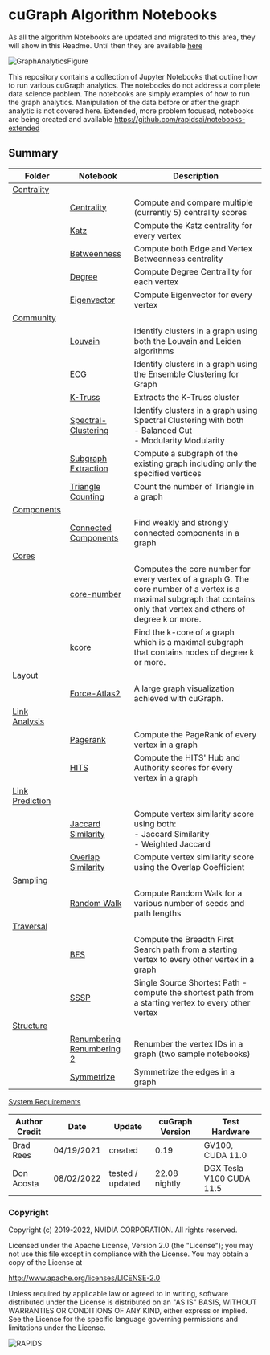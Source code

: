 # cuGraph Algorithm Notebooks

As all the algorithm Notebooks are updated and migrated to this area, they will show in this Readme. Until then they are available [here](../README.md)

![GraphAnalyticsFigure](../img/GraphAnalyticsFigure.jpg)

This repository contains a collection of Jupyter Notebooks that outline how to run various cuGraph analytics.   The notebooks do not address a complete data science problem.  The notebooks are simply examples of how to run the graph analytics.  Manipulation of the data before or after the graph analytic is not covered here.   Extended, more problem focused, notebooks are being created and available https://github.com/rapidsai/notebooks-extended

## Summary

| Folder          | Notebook                                                     | Description                                                  |
| --------------- | ------------------------------------------------------------ | ------------------------------------------------------------ |
| [Centrality](centrality/README.md)      |                                                              |                                                              |
|                 | [Centrality](centrality/Centrality.ipynb)                    | Compute and compare multiple (currently 5) centrality scores |
|                 | [Katz](centrality/Katz.ipynb)                                | Compute the Katz centrality for every vertex                 |
|                 | [Betweenness](centrality/Betweenness.ipynb)                  | Compute both Edge and Vertex Betweenness centrality          |
|                 | [Degree](centrality/Degree.ipynb)                            | Compute Degree Centraility for each vertex                   |
|                 | [Eigenvector](centrality/Eigenvector.ipynb)                  | Compute Eigenvector for every vertex                         |
|[Community](community/README.md)       |                                                              |                                                              |
|                 | [Louvain](community/Louvain.ipynb)                           | Identify clusters in a graph using both the Louvain and Leiden algorithms     |
|                 | [ECG](community/ECG.ipynb)                                   | Identify clusters in a graph using the Ensemble Clustering for Graph |
|                 | [K-Truss](community/ktruss.ipynb)                                | Extracts the K-Truss cluster                                 |
|                 | [Spectral-Clustering](community/Spectral-Clustering.ipynb)   | Identify clusters in a  graph using Spectral Clustering with both<br> - Balanced Cut<br> - Modularity Modularity |
|                 | [Subgraph Extraction](community/Subgraph-Extraction.ipynb)   | Compute a subgraph of the existing graph including only the specified vertices |
|                 | [Triangle Counting](community/Triangle-Counting.ipynb)       | Count the number of Triangle in a graph                      |
|[Components](components/README.md)      |                                                              |                                                              |
|                 | [Connected Components](components/ConnectedComponents.ipynb) | Find weakly and strongly connected components in a graph     |
| [Cores](cores/README.md)            |                                                              |                                                              |
|                | [core-number](cores/Core-number.ipynb)   | Computes the core number for every vertex of a graph G. The core number of a vertex is a maximal subgraph that contains only that vertex and others of degree k or more. |
|                | [kcore](cores/kcore.ipynb)               |Find the k-core of a graph which is a maximal subgraph that contains nodes of degree k or more.|
Layout            |                                                              |                                                              |
|                | [Force-Atlas2](layout/Force-Atlas2.ipynb)   |A large graph visualization achieved with cuGraph. |
| [Link Analysis](link_analysis/README.md)   |                                                              |                                                              |
|                 | [Pagerank](link_analysis/Pagerank.ipynb)                     | Compute the PageRank of every vertex in a graph              |
|                 | [HITS](link_analysis/HITS.ipynb)                             | Compute the HITS' Hub and Authority scores for every vertex in a graph              |
| [Link Prediction](link_prediction/README.md) |                                                              |                                                              |
|                 | [Jaccard Similarity](algorithms/link_prediction/Jaccard-Similarity.ipynb) | Compute vertex similarity score using both:<br />- Jaccard Similarity<br />- Weighted Jaccard |
|                 | [Overlap Similarity](algorithms/link_prediction/Overlap-Similarity.ipynb) | Compute vertex similarity score using the Overlap Coefficient |
| [Sampling](sampling/README.md)        |
|                 | [Random Walk](sampling/RandomWalk.ipynb)                     | Compute Random Walk for a various number of seeds and path lengths |
| [Traversal](traversal/README.md)       |                                                              |                                                              |
|                 | [BFS](traversal/BFS.ipynb)                                   | Compute the Breadth First Search path from a starting vertex to every other vertex in a graph |
|                 | [SSSP](traversal/SSSP.ipynb)                                 | Single Source Shortest Path  - compute the shortest path from a starting vertex to every other vertex |
| [Structure](structure/README.md)       |                                                              |                                                              |
|                 | [Renumbering](structure/Renumber.ipynb) <br> [Renumbering 2](structure/Renumber-2.ipynb) | Renumber the vertex IDs in a graph (two sample notebooks)    |
|                 | [Symmetrize](structure/Symmetrize.ipynb)                     | Symmetrize the edges in a graph                              |

[System Requirements](../README.md#requirements)

| Author Credit |    Date    |  Update          | cuGraph Version |  Test Hardware |
| --------------|------------|------------------|-----------------|----------------|
| Brad Rees     | 04/19/2021 | created          | 0.19            | GV100, CUDA 11.0
| Don Acosta    | 08/02/2022 | tested / updated | 22.08 nightly   | DGX Tesla V100 CUDA 11.5

### Copyright

Copyright (c) 2019-2022, NVIDIA CORPORATION.  All rights reserved.

Licensed under the Apache License, Version 2.0 (the "License");  you may not use this file except in compliance with the License.  You may obtain a copy of the License at

http://www.apache.org/licenses/LICENSE-2.0 

Unless required by applicable law or agreed to in writing, software distributed under the License is distributed on an "AS IS" BASIS, WITHOUT WARRANTIES OR CONDITIONS OF ANY KIND, either express or implied.  See the License for the specific language governing permissions and limitations under the License.

![RAPIDS](../img/rapids_logo.png)

